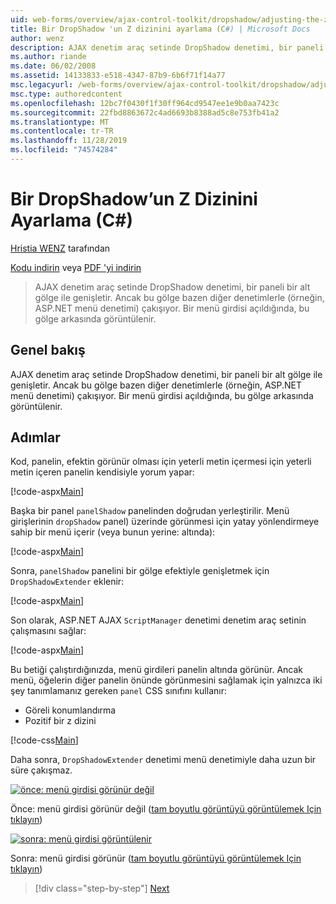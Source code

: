 ```yaml
---
uid: web-forms/overview/ajax-control-toolkit/dropshadow/adjusting-the-z-index-of-a-dropshadow-cs
title: Bir DropShadow 'un Z dizinini ayarlama (C#) | Microsoft Docs
author: wenz
description: AJAX denetim araç setinde DropShadow denetimi, bir paneli bir alt gölge ile genişletir. Bununla birlikte, bu gölge bazen diğer denetimlerle çelişmekte...
ms.author: riande
ms.date: 06/02/2008
ms.assetid: 14133833-e518-4347-87b9-6b6f71f14a77
msc.legacyurl: /web-forms/overview/ajax-control-toolkit/dropshadow/adjusting-the-z-index-of-a-dropshadow-cs
msc.type: authoredcontent
ms.openlocfilehash: 12bc7f0430f1f30ff964cd9547ee1e9b0aa7423c
ms.sourcegitcommit: 22fbd8863672c4ad6693b8388ad5c8e753fb41a2
ms.translationtype: MT
ms.contentlocale: tr-TR
ms.lasthandoff: 11/28/2019
ms.locfileid: "74574284"
---
```

# <a name="adjusting-the-z-index-of-a-dropshadow-c"></a>Bir DropShadow’un Z Dizinini Ayarlama (C#)

[Hristia WENZ](https://github.com/wenz) tarafından

[Kodu indirin](https://download.microsoft.com/download/5/1/6/51652a81-500b-4f6b-88d3-617103e7941e/DropShadow1.cs.zip) veya [PDF 'yi indirin](https://download.microsoft.com/download/b/6/a/b6ae89ee-df69-4c87-9bfb-ad1eb2b23373/dropshadow1CS.pdf)

> AJAX denetim araç setinde DropShadow denetimi, bir paneli bir alt gölge ile genişletir. Ancak bu gölge bazen diğer denetimlerle (örneğin, ASP.NET menü denetimi) çakışıyor. Bir menü girdisi açıldığında, bu gölge arkasında görüntülenir.

## <a name="overview"></a>Genel bakış

AJAX denetim araç setinde DropShadow denetimi, bir paneli bir alt gölge ile genişletir. Ancak bu gölge bazen diğer denetimlerle (örneğin, ASP.NET menü denetimi) çakışıyor. Bir menü girdisi açıldığında, bu gölge arkasında görüntülenir.

## <a name="steps"></a>Adımlar

Kod, panelin, efektin görünür olması için yeterli metin içermesi için yeterli metin içeren panelin kendisiyle yorum yapar:

[!code-aspx[Main](adjusting-the-z-index-of-a-dropshadow-cs/samples/sample1.aspx)]

Başka bir panel `panelShadow` panelinden doğrudan yerleştirilir. Menü girişlerinin `dropShadow` panel) üzerinde görünmesi için yatay yönlendirmeye sahip bir menü içerir (veya bunun yerine: altında):

[!code-aspx[Main](adjusting-the-z-index-of-a-dropshadow-cs/samples/sample2.aspx)]

Sonra, `panelShadow` panelini bir gölge efektiyle genişletmek için `DropShadowExtender` eklenir:

[!code-aspx[Main](adjusting-the-z-index-of-a-dropshadow-cs/samples/sample3.aspx)]

Son olarak, ASP.NET AJAX `ScriptManager` denetimi denetim araç setinin çalışmasını sağlar:

[!code-aspx[Main](adjusting-the-z-index-of-a-dropshadow-cs/samples/sample4.aspx)]

Bu betiği çalıştırdığınızda, menü girdileri panelin altında görünür. Ancak menü, öğelerin diğer panelin önünde görünmesini sağlamak için yalnızca iki şey tanımlamanız gereken `panel` CSS sınıfını kullanır:

- Göreli konumlandırma
- Pozitif bir z dizini

[!code-css[Main](adjusting-the-z-index-of-a-dropshadow-cs/samples/sample5.css)]

Daha sonra, `DropShadowExtender` denetimi menü denetimiyle daha uzun bir süre çakışmaz.

[![önce: menü girdisi görünür değil](adjusting-the-z-index-of-a-dropshadow-cs/_static/image2.png)](adjusting-the-z-index-of-a-dropshadow-cs/_static/image1.png)

Önce: menü girdisi görünür değil ([tam boyutlu görüntüyü görüntülemek Için tıklayın](adjusting-the-z-index-of-a-dropshadow-cs/_static/image3.png))

[![sonra: menü girdisi görüntülenir](adjusting-the-z-index-of-a-dropshadow-cs/_static/image5.png)](adjusting-the-z-index-of-a-dropshadow-cs/_static/image4.png)

Sonra: menü girdisi görünür ([tam boyutlu görüntüyü görüntülemek Için tıklayın](adjusting-the-z-index-of-a-dropshadow-cs/_static/image6.png))

> [!div class="step-by-step"]
> [Next](manipulating-dropshadow-properties-from-client-code-cs.md)
